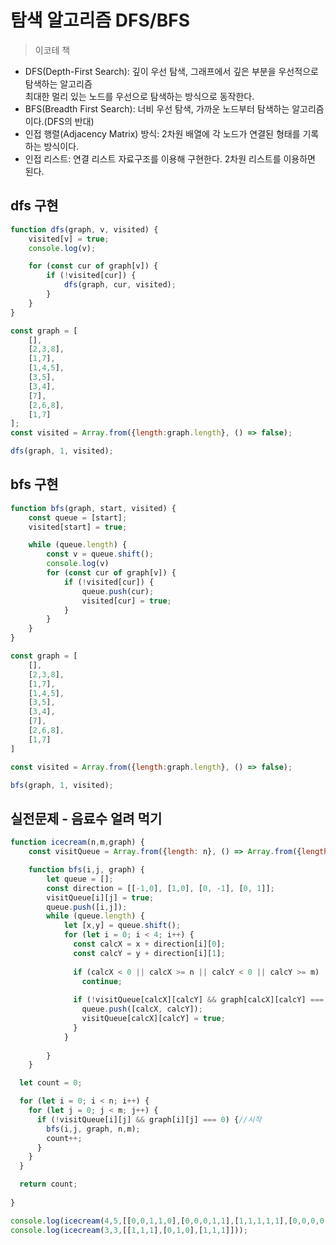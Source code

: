 # 탐색 알고리즘 DFS/BFS
> 이코테 책

- DFS(Depth-First Search): 깊이 우선 탐색, 그래프에서 깊은 부분을 우선적으로 탐색하는 알고리즘<br/>
  최대한 멀리 있는 노드를 우선으로 탐색하는 방식으로 동작한다.
- BFS(Breadth First Search): 너비 우선 탐색, 가까운 노드부터 탐색하는 알고리즘이다.(DFS의 반대)
- 인접 행렬(Adjacency Matrix) 방식: 2차원 배열에 각 노드가 연결된 형태를 기록하는 방식이다.
- 인접 리스트: 연결 리스트 자료구조를 이용해 구현한다. 2차원 리스트를 이용하면 된다.

## dfs 구현
```javascript
function dfs(graph, v, visited) {
    visited[v] = true;
    console.log(v);

    for (const cur of graph[v]) {
        if (!visited[cur]) {
            dfs(graph, cur, visited);
        }
    }
}

const graph = [
    [],
    [2,3,8],
    [1,7],
    [1,4,5],
    [3,5],
    [3,4],
    [7],
    [2,6,8],
    [1,7]
];
const visited = Array.from({length:graph.length}, () => false);

dfs(graph, 1, visited);
```

## bfs 구현
```javascript
function bfs(graph, start, visited) {
    const queue = [start];
    visited[start] = true;

    while (queue.length) {
        const v = queue.shift();
        console.log(v)
        for (const cur of graph[v]) {
            if (!visited[cur]) {
                queue.push(cur);
                visited[cur] = true;
            }
        }
    }
}

const graph = [
    [],
    [2,3,8],
    [1,7],
    [1,4,5],
    [3,5],
    [3,4],
    [7],
    [2,6,8],
    [1,7]
]

const visited = Array.from({length:graph.length}, () => false);

bfs(graph, 1, visited);
```

## 실전문제 - 음료수 얼려 먹기
```javascript
function icecream(n,m,graph) {
    const visitQueue = Array.from({length: n}, () => Array.from({length: m}, () => false));

    function bfs(i,j, graph) {
        let queue = [];
        const direction = [[-1,0], [1,0], [0, -1], [0, 1]];
        visitQueue[i][j] = true;
        queue.push([i,j]);    
        while (queue.length) {
            let [x,y] = queue.shift();
            for (let i = 0; i < 4; i++) {
              const calcX = x + direction[i][0];
              const calcY = y + direction[i][1];
        
              if (calcX < 0 || calcX >= n || calcY < 0 || calcY >= m)
                continue;
        
              if (!visitQueue[calcX][calcY] && graph[calcX][calcY] === 0) {
                queue.push([calcX, calcY]);
                visitQueue[calcX][calcY] = true;
              }
            }
            
        }
    }

  let count = 0;

  for (let i = 0; i < n; i++) {
    for (let j = 0; j < m; j++) {
      if (!visitQueue[i][j] && graph[i][j] === 0) {//시작
        bfs(i,j, graph, n,m);
        count++;
      }
    }
  }

  return count;
    
}

console.log(icecream(4,5,[[0,0,1,1,0],[0,0,0,1,1],[1,1,1,1,1],[0,0,0,0,0]]));
console.log(icecream(3,3,[[1,1,1],[0,1,0],[1,1,1]]));
```
